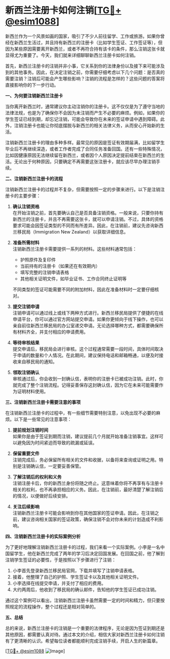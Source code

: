 # 新西兰注册卡如何注销[[TG💪+ @esim1088](https://t.me/s/esim1088)]

新西兰作为一个风景如画的国家，吸引了不少人前往留学、工作或旅游。如果你曾经在新西兰生活过，并且持有新西兰的注册卡（比如学生签证、工作签证等），但因为某些原因需要离开新西兰，或者不再符合持有该卡的条件，那么注销这张卡就显得尤为重要了。今天，我们就来详细聊聊新西兰注册卡如何注销。

首先，新西兰注册卡的注销并非小事，它关系到你的法律身份以及接下来可能涉及到的其他事务。因此，在决定注销之前，你需要仔细考虑以下几个问题：是否真的需要注销？注销后可能会产生哪些影响？注销的流程是怎样的？这些问题的答案将直接影响你的下一步行动。

**一、为何要注销新西兰注册卡**

当你离开新西兰时，通常建议你主动注销你的注册卡。这不仅仅是为了遵守当地的法律法规，也是为了确保你不会因为未注销而产生不必要的麻烦。例如，如果你的学生签证已经到期，却忘记注销，可能会导致你在未来的签证申请中遇到障碍。此外，注销注册卡也能让你彻底摆脱与新西兰的相关法律义务，从而安心开始新的生活。

注销新西兰注册卡的理由多种多样。最常见的原因是签证有效期届满，比如留学生毕业后不再继续深造，或者工作者完成了合同任务准备回国。还有一些特殊情况，比如因健康原因无法继续留在新西兰，或者因个人原因决定提前结束在新西兰的生活。无论出于何种原因，只要确定不再需要这张注册卡，就应该尽早办理注销手续。

**二、注销新西兰注册卡的流程**

注销新西兰注册卡的过程并不复杂，但需要按照一定的步骤来进行。以下是注销注册卡的主要步骤：

1. **确认注销资格**  
   在开始注销之前，首先要确认自己是否具备注销资格。一般来说，只要你持有新西兰的注册卡，并且不再需要这张卡，就可以申请注销。不过，具体的资格要求可能会因签证类型的不同而有所差异。因此，在注销前，建议先咨询新西兰移民局（Immigration New Zealand）以获取详细信息。

2. **准备所需材料**  
   注销新西兰注册卡需要提供一系列的材料。这些材料通常包括：
   - 护照原件及复印件  
   - 当前持有的注册卡（如果还在有效期内）  
   - 填写完整的注销申请表格  
   - 其他相关证明文件，如毕业证书、工作合同终止证明等  

   不同类型的签证可能需要不同的附加材料，因此在准备材料时一定要仔细核对。

3. **提交注销申请**  
   注销申请可以通过线上或线下两种方式进行。新西兰移民局提供了便捷的在线申请平台，你可以通过官方网站提交申请。如果你更倾向于线下操作，也可以亲自前往新西兰移民局的办公室递交申请。无论选择哪种方式，都需要确保所有材料齐全，并支付相应的申请费用。

4. **等待审核结果**  
   提交申请后，移民局会进行审核。这个过程通常需要一段时间，具体时间取决于申请的数量和个人情况。在此期间，建议保持电话和邮箱畅通，以便及时接收来自移民局的通知。

5. **领取注销确认**  
   审核通过后，你会收到一封确认信，表明你的注册卡已被成功注销。此时，你就完成了整个注销流程。记得妥善保存这封确认信，因为它在未来可能需要作为证明材料使用。

**三、注销新西兰注册卡需要注意的事项**

在注销新西兰注册卡的过程中，有一些细节需要特别注意，以免出现不必要的麻烦。以下是一些常见的注意事项：

1. **提前规划注销时间**  
   如果你是由于签证到期而注销，建议提前几个月就开始准备注销事宜。这样可以避免因为时间紧迫而导致的疏漏或延误。

2. **保留重要文件**  
   注销完成后，务必保留所有相关的文件和收据，以备将来查询或证明之用。特别是注销确认信，一定要妥善保管。

3. **了解注销后的权利和义务**  
   注销注册卡后，你的新西兰身份将随之终止。这意味着你将不再享有与注册卡相关的权利，也不再承担相应的义务。因此，在注销前，最好清楚了解注销后的情况，以便做好后续安排。

4. **关注后续影响**  
   注销新西兰注册卡可能会影响到你在其他国家的签证申请。因此，在注销之前，建议咨询相关国家的签证政策，确保注销不会对你未来的计划造成不利影响。

**四、注销新西兰注册卡的实际案例分析**

为了更好地理解注销新西兰注册卡的过程，我们来看一个实际案例。小李是一名中国留学生，他在新西兰完成了两年的学习后决定回国发展。在回国之前，他了解到注销学生签证的必要性，于是按照以下步骤进行了注销：

1. 小李首先登录新西兰移民局官网，下载并填写了注销申请表格。
2. 接着，他整理了自己的护照、学生签证卡以及其他相关证明文件。
3. 小李选择在线提交申请，并支付了相应的费用。
4. 大约两周后，他收到了移民局的确认邮件，告知他的学生签证已成功注销。

通过这个案例可以看出，注销新西兰注册卡虽然需要一定的时间和精力，但只要按照规定的流程操作，整个过程还是相对简单的。

**五、总结**

总的来说，新西兰注册卡的注销是一个重要的法律程序，无论是因为签证到期还是其他原因，都需要认真对待。通过本文的介绍，相信大家对新西兰注册卡如何注销有了更清晰的认识。希望每位读者都能顺利完成注销手续，开启人生的新篇章。

[[TG💪+ @esim1088](https://t.me/s/esim1088) ![Image](https://i.postimg.cc/4NQfJmqS/Snipaste-2025-05-13-00-14-12.png)]